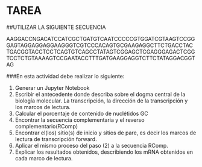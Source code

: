 # TAREA 
##UTILIZAR LA SIGUIENTE SECUENCIA 

AAGGACCNGACATCCATCGCTGATGTCAATCCCCCGTGGATCGTAAGTCCGGGAGTAGGAGGAGGAAGGGTCGTCCCACAGTGCGAAGAGGCTTCTGACCTACTGACGGTACCTCCTCAGTGTCAGCCTATAGTCGGAGCTCGAGGGAGACTCGGTCCTCTGTAAAAGTCCGAATACCTTTGATGAAGGAGGTCTTCTATAGGACGGTAG

###En esta actividad debe realizar lo siguiente: 

1. Generar un Jupyter Notebook 
2. Escribir el antecedente donde describa sobre el dogma central de la biología molecular. La transcripción, la dirección de la transcripción y los marcos de lectura.
3. Calcular el porcentaje de contenido de nuclétidos GC
4. Encontrar la secuencia complementaria y el reverso complementario(RComp)
5. Encontrar el(los) sitio(s) de inicio y sitios de pare, es decir los marcos de lectura de transcripción forward.
6. Aplicar el mismo proceso del paso (2) a la secuencia RComp.
7. Explicar los resultados obtenidos, describiendo los mRNA obtenidos en cada marco de lectura. 

